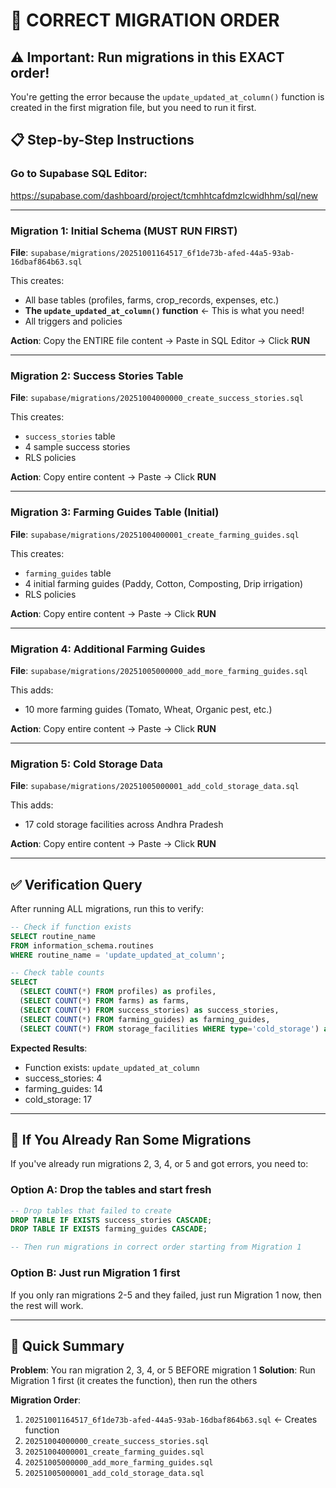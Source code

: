# 🔧 CORRECT MIGRATION ORDER

## ⚠️ Important: Run migrations in this EXACT order!

You're getting the error because the `update_updated_at_column()` function is created in the first migration file, but you need to run it first.

## 📋 Step-by-Step Instructions

### Go to Supabase SQL Editor:
https://supabase.com/dashboard/project/tcmhhtcafdmzlcwidhhm/sql/new

---

### Migration 1: Initial Schema (MUST RUN FIRST)
**File**: `supabase/migrations/20251001164517_6f1de73b-afed-44a5-93ab-16dbaf864b63.sql`

This creates:
- All base tables (profiles, farms, crop_records, expenses, etc.)
- **The `update_updated_at_column()` function** ← This is what you need!
- All triggers and policies

**Action**: Copy the ENTIRE file content → Paste in SQL Editor → Click **RUN**

---

### Migration 2: Success Stories Table
**File**: `supabase/migrations/20251004000000_create_success_stories.sql`

This creates:
- `success_stories` table
- 4 sample success stories
- RLS policies

**Action**: Copy entire content → Paste → Click **RUN**

---

### Migration 3: Farming Guides Table (Initial)
**File**: `supabase/migrations/20251004000001_create_farming_guides.sql`

This creates:
- `farming_guides` table
- 4 initial farming guides (Paddy, Cotton, Composting, Drip irrigation)
- RLS policies

**Action**: Copy entire content → Paste → Click **RUN**

---

### Migration 4: Additional Farming Guides
**File**: `supabase/migrations/20251005000000_add_more_farming_guides.sql`

This adds:
- 10 more farming guides (Tomato, Wheat, Organic pest, etc.)

**Action**: Copy entire content → Paste → Click **RUN**

---

### Migration 5: Cold Storage Data
**File**: `supabase/migrations/20251005000001_add_cold_storage_data.sql`

This adds:
- 17 cold storage facilities across Andhra Pradesh

**Action**: Copy entire content → Paste → Click **RUN**

---

## ✅ Verification Query

After running ALL migrations, run this to verify:

```sql
-- Check if function exists
SELECT routine_name 
FROM information_schema.routines 
WHERE routine_name = 'update_updated_at_column';

-- Check table counts
SELECT 
  (SELECT COUNT(*) FROM profiles) as profiles,
  (SELECT COUNT(*) FROM farms) as farms,
  (SELECT COUNT(*) FROM success_stories) as success_stories,
  (SELECT COUNT(*) FROM farming_guides) as farming_guides,
  (SELECT COUNT(*) FROM storage_facilities WHERE type='cold_storage') as cold_storage;
```

**Expected Results**:
- Function exists: `update_updated_at_column`
- success_stories: 4
- farming_guides: 14
- cold_storage: 17

---

## 🐛 If You Already Ran Some Migrations

If you've already run migrations 2, 3, 4, or 5 and got errors, you need to:

### Option A: Drop the tables and start fresh
```sql
-- Drop tables that failed to create
DROP TABLE IF EXISTS success_stories CASCADE;
DROP TABLE IF EXISTS farming_guides CASCADE;

-- Then run migrations in correct order starting from Migration 1
```

### Option B: Just run Migration 1 first
If you only ran migrations 2-5 and they failed, just run Migration 1 now, then the rest will work.

---

## 🎯 Quick Summary

**Problem**: You ran migration 2, 3, 4, or 5 BEFORE migration 1
**Solution**: Run Migration 1 first (it creates the function), then run the others

**Migration Order**:
1. `20251001164517_6f1de73b-afed-44a5-93ab-16dbaf864b63.sql` ← Creates function
2. `20251004000000_create_success_stories.sql`
3. `20251004000001_create_farming_guides.sql`
4. `20251005000000_add_more_farming_guides.sql`
5. `20251005000001_add_cold_storage_data.sql`
